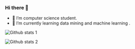 ### Hi there 👋

- 🔭 I’m computer science student.
- 🌱 I’m currently learning data mining and machine learning .

![Github stats 1](https://github-readme-stats.vercel.app/api?username=melikekurt&show_icons=true&theme=gradient) 








![Github stats 2](https://github-readme-stats.vercel.app/api?username=melikekurt&show_icons=true&theme=radical)
